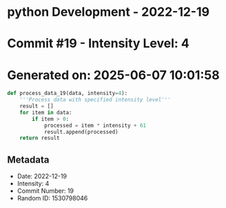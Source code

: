 ﻿# python Development - 2022-12-19
# Commit #19 - Intensity Level: 4
# Generated on: 2025-06-07 10:01:58
```python
def process_data_19(data, intensity=4):
    '''Process data with specified intensity level'''
    result = []
    for item in data:
        if item > 0:
            processed = item * intensity + 61
            result.append(processed)
    return result
```
## Metadata
- Date: 2022-12-19
- Intensity: 4
- Commit Number: 19
- Random ID: 1530798046
